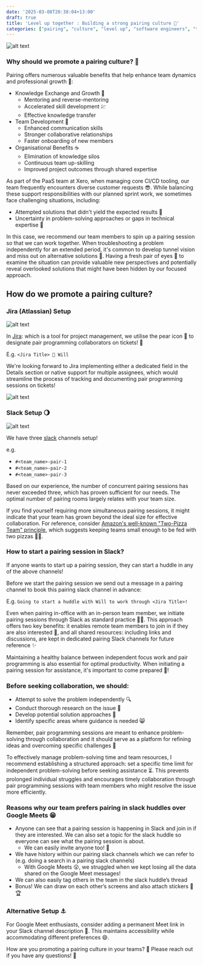 ```yaml
---
date: '2025-03-08T20:38:04+13:00'
draft: true
title: 'Level up together : Building a strong pairing culture 🥰'
categories: ["pairing", "culture", "level up", "software engineers", "team", "tips"]
---
```

![alt text](/assets/images/eevee-charizard-pairing.png)

### Why should we promote a pairing culture? 🌳

Pairing offers numerous valuable benefits that help enhance team dynamics and professional growth 🌴:

- Knowledge Exchange and Growth 💚
    - Mentoring and reverse-mentoring
    - Accelerated skill development 💹
    - Effective knowledge transfer
- Team Development 💛
    - Enhanced communication skills
    - Stronger collaborative relationships
    - Faster onboarding of new members
- Organisational Benefits ☕
    - Elimination of knowledge silos
    - Continuous team up-skilling
    - Improved project outcomes through shared expertise

As part of the PaaS team at Xero, when managing core CI/CD tooling, our team frequently encounters diverse customer requests 😎. While balancing these support responsibilities with our planned sprint work, we sometimes face challenging situations, including:

- Attempted solutions that didn't yield the expected results 🤔
- Uncertainty in problem-solving approaches or gaps in technical expertise 🥌

In this case, we recommend our team members to spin up a pairing session so that we can work together. When troubleshooting a problem independently for an extended period, it's common to develop tunnel vision and miss out on alternative solutions 🐇. Having a fresh pair of eyes 👀 to examine the situation can provide valuable new perspectives and potentially reveal overlooked solutions that might have been hidden by our focused approach.

## How do we promote a pairing culture?

### Jira (Atlassian) Setup 

![alt text](/assets/images/jira-blue-banner.png)

In [Jira](https://www.atlassian.com/software/jira): which is a tool for project management, we utilise the pear icon 🍐 to designate pair programming collaborators on tickets! 🎫

E.g. `<Jira Title> 🍐 Will`

We're looking forward to Jira implementing either a dedicated field in the Details section or native support for multiple assignees, which would streamline the process of tracking and documenting pair programming sessions on tickets!

![alt text](/assets/images/jira-assignee-details.png)

### Slack Setup 🌖

![alt text](/assets/images/slack-huddles-banner.png)

We have three [slack](https://slack.com/) channels setup!

e.g.

- `#<team_name>-pair-1`
- `#<team_name>-pair-2`
- `#<team_name>-pair-3`

Based on our experience, the number of concurrent pairing sessions has never exceeded three, which has proven sufficient for our needs. The optimal number of pairing rooms largely relates with your team size. 

If you find yourself requiring more simultaneous pairing sessions, it might indicate that your team has grown beyond the ideal size for effective collaboration. For reference, consider [Amazon's well-known "Two-Pizza Team" principle](https://aws.amazon.com/executive-insights/content/amazon-two-pizza-team/), which suggests keeping teams small enough to be fed with two pizzas 🍕🍕.

### How to start a pairing session in Slack?

If anyone wants to start up a pairing session, they can start a huddle in any of the above channels!

Before we start the pairing session we send out a message in a pairing channel to book this pairing slack channel in advance:

E.g. `Going to start a huddle with Will to work through <Jira Title>!`

Even when pairing in-office with an in-person team member, we initiate pairing sessions through Slack as standard practice 👍🏻. This approach offers two key benefits: it enables remote team members to join in if they are also interested 🦙, and all shared resources: including links and discussions, are kept in dedicated pairing Slack channels for future reference ✨

Maintaining a healthy balance between independent focus work and pair programming is also essential for optimal productivity. When initiating a pairing session for assistance, it's important to come prepared 📝!

### Before seeking collaboration, we should:

- Attempt to solve the problem independently 🔍
- Conduct thorough research on the issue 🔎
- Develop potential solution approaches 🚠
- Identify specific areas where guidance is needed 😸 

Remember, pair programming sessions are meant to enhance problem-solving through collaboration and it should serve as a platform for refining ideas and overcoming specific challenges 🎯

To effectively manage problem-solving time and team resources, I recommend establishing a structured approach: set a specific time limit for independent problem-solving before seeking assistance ⏳. This prevents prolonged individual struggles and encourages timely collaboration through pair programming sessions with team members who might resolve the issue more efficiently.

### Reasons why our team prefers pairing in slack huddles over Google Meets 😁 

- Anyone can see that a pairing session is happening in Slack and join in if they are interested. We can also set a topic for the slack huddle so everyone can see what the pairing session is about.
    - We can easily invite anyone too! 🎵
- We have history within our pairing slack channels which we can refer to (e.g. doing a search in a pairing slack channels)
    - With Google Meets 😮, we struggled when we kept losing all the data shared on the Google Meet messages!
- We can also easily tag others in the team in the slack huddle’s thread
- Bonus! We can draw on each other’s screens and also attach stickers 🐬🏆

### Alternative Setup ⚓

For Google Meet enthusiasts, consider adding a permanent Meet link in your Slack channel description 📆. This maintains accessibility while accommodating different preferences 😄.

How are you promoting a pairing culture in your teams? 🐰 Please reach out if you have any questions! 🍰